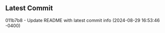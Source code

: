 
## Latest Commit
011b7b8 - Update README with latest commit info (2024-08-29 16:53:46 -0400) <Yunxi-Zhou>
